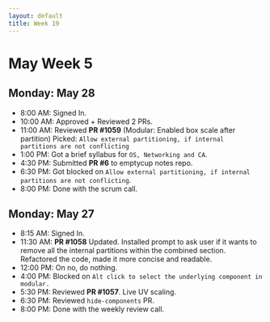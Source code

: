 ```yaml
---
layout: default
title: Week 19
---
```


# **May Week 5**
## **Monday: May 28**
- 8:00  AM: Signed In.
- 10:00 AM: Approved + Reviewed 2 PRs.
- 11:00 AM: Reviewed **PR #1059** (Modular: Enabled box scale after partition)
Picked: `Allow external partitioning, if internal partitions are not conflicting`
- 1:00  PM: Got a brief syllabus for `OS, Networking and CA`.
- 4:30  PM: Submitted **PR #6** to emptycup notes repo.
- 6:30  PM: Got blocked on `Allow external partitioning, if internal partitions are not conflicting`.
- 8:00  PM: Done with the scrum call.

## **Monday: May 27**
- 8:15  AM: Signed In.
- 11:30 AM: **PR #1058** Updated. Installed prompt to ask user if it wants to remove all the internal partitions within the combined section. Refactored the code, made it more concise and readable.
- 12:00 PM: On no, do nothing.
- 4:00  PM: Blocked on `Alt click to select the underlying component in modular.`
- 5:30  PM: Reviewed **PR #1057**. Live UV scaling.
- 6:30  PM: Reviewed `hide-components` PR.
- 8:00  PM: Done with the weekly review call.
